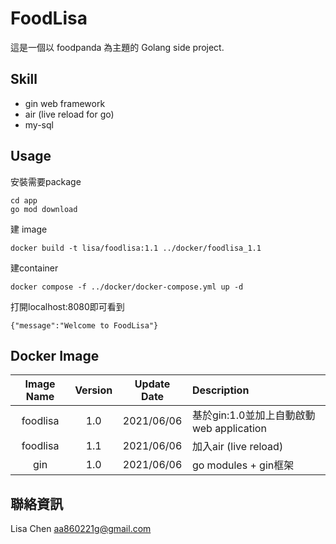 # FoodLisa

這是一個以 foodpanda 為主題的 Golang side project.

## Skill
* gin web framework
* air (live reload for go)
* my-sql

## Usage

安裝需要package
```
cd app
go mod download
```

建 image
```
docker build -t lisa/foodlisa:1.1 ../docker/foodlisa_1.1 
```

建container
```
docker compose -f ../docker/docker-compose.yml up -d
```



打開localhost:8080即可看到
```
{"message":"Welcome to FoodLisa"}
```


## Docker Image

| Image Name | Version | Update Date | Description 
| :----:| :---: | :----: | :---- |
| foodlisa | 1.0 | 2021/06/06 | 基於gin:1.0並加上自動啟動web application |
| foodlisa | 1.1 | 2021/06/06 | 加入air (live reload) |
| gin | 1.0 | 2021/06/06 | go modules + gin框架 |

## 聯絡資訊
Lisa Chen
aa860221g@gmail.com